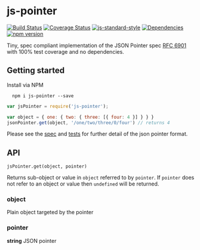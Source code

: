 # js-pointer
[![Build Status](https://travis-ci.org/toboid/js-pointer.svg?branch=master)](https://travis-ci.org/toboid/js-pointer)
[![Coverage Status](https://coveralls.io/repos/github/toboid/js-pointer/badge.svg?branch=master)](https://coveralls.io/github/toboid/js-pointer?branch=master)
[![js-standard-style](https://img.shields.io/badge/code%20style-standard-brightgreen.svg?style=flat)](http://standardjs.com/)
[![Dependencies](https://david-dm.org/toboid/js-pointer.svg)](https://github.com/toboid/js-pointer/blob/master/package.json)
[![npm version](https://badge.fury.io/js/js-pointer.svg)](https://badge.fury.io/js/js-pointer)

Tiny, spec compliant implementation of the JSON Pointer spec [RFC 6901](https://tools.ietf.org/html/rfc6901) with 100% test coverage and no dependencies.

## Getting started
Install via NPM
```
  npm i js-pointer --save
```

``` javascript
var jsPointer = require('js-pointer');

var object = { one: { two: { three: [{ four: 4 }] } } }
jsonPointer.get(object, '/one/two/three/0/four') // returns 4
```

Please see the [spec](https://tools.ietf.org/html/rfc6901) and [tests](https://github.com/toboid/js-pointer/blob/master/test/dereferencing-tests.js) for further detail of the json pointer format.

## API
`jsPointer.get(object, pointer)`

Returns sub-object or value in `object` referred to by `pointer`.
If `pointer` does not refer to an object or value then `undefined` will be returned.

### object
Plain object targeted by the pointer

### pointer
**string** JSON pointer
